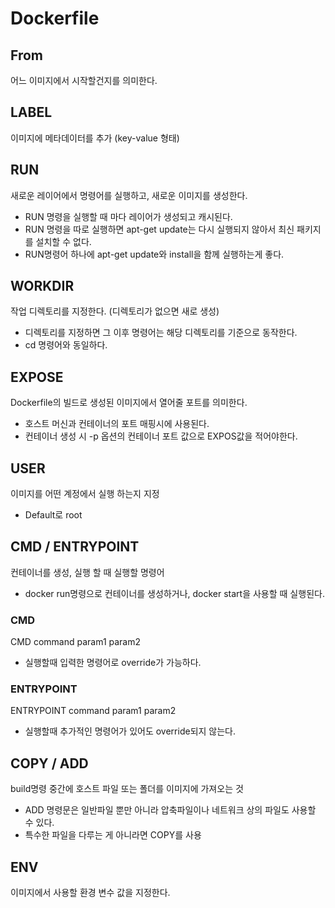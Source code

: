 # Dockerfile

## From
어느 이미지에서 시작할건지를 의미한다.

## LABEL
이미지에 메타데이터를 추가 (key-value 형태)

## RUN
새로운 레이어에서 명령어를 실행하고, 새로운 이미지를 생성한다.
- RUN 명령을 실행할 때 마다 레이어가 생성되고 캐시된다.
- RUN 명령을 따로 실행하면 apt-get update는 다시 실행되지 않아서 최신 패키지를 설치할 수 없다.
- RUN명령어 하나에 apt-get update와 install을 함께 실행하는게 좋다.

## WORKDIR
작업 디렉토리를 지정한다. (디렉토리가 없으면 새로 생성)
- 디렉토리를 지정하면 그 이후 명령어는 해당 디렉토리를 기준으로 동작한다.
- cd 명령어와 동일하다.

## EXPOSE
Dockerfile의 빌드로 생성된 이미지에서 열어줄 포트를 의미한다.
- 호스트 머신과 컨테이너의 포트 매핑시에 사용된다.
- 컨테이너 생성 시 -p 옵션의 컨테이너 포트 값으로 EXPOS값을 적어야한다.

## USER
이미지를 어떤 계정에서 실행 하는지 지정
- Default로 root

## CMD / ENTRYPOINT
컨테이너를 생성, 실행 할 때 실행할 명령어
- docker run명령으로 컨테이너를 생성하거나, docker start을 사용할 때 실행된다.
### CMD 
CMD command param1 param2
- 실행할때 입력한 명령어로 override가 가능하다.

### ENTRYPOINT
ENTRYPOINT command param1 param2
- 실행할때 추가적인 명령어가 있어도 override되지 않는다.

## COPY / ADD
build명령 중간에 호스트 파일 또는 폴더를 이미지에 가져오는 것
- ADD 명령문은 일반파일 뿐만 아니라 압축파일이나 네트워크 상의 파일도 사용할 수 있다.
- 특수한 파일을 다루는 게 아니라면 COPY를 사용


## ENV
이미지에서 사용할 환경 변수 값을 지정한다.

## 
